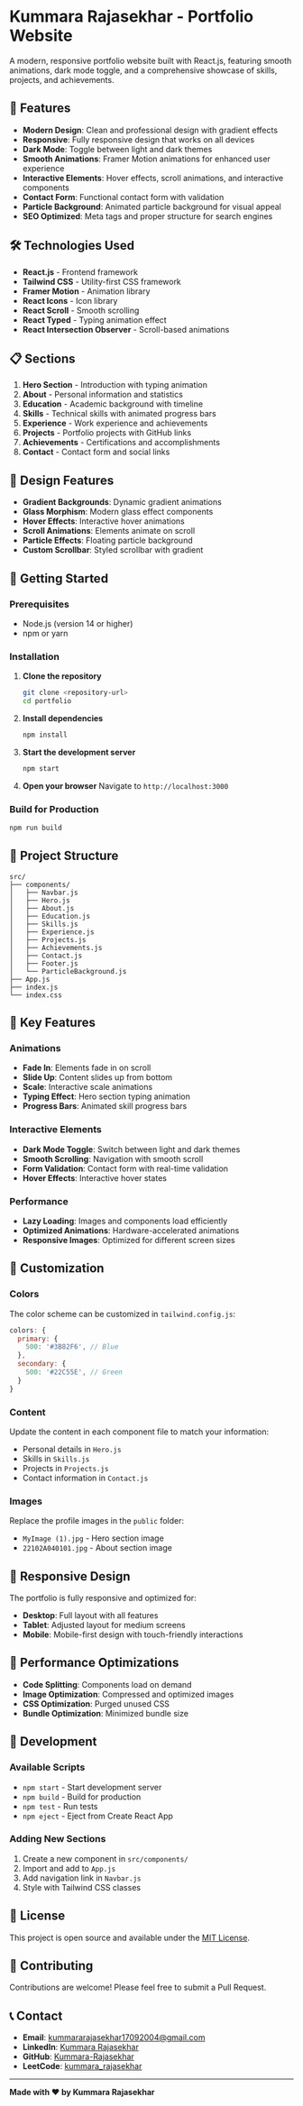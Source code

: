 # Kummara Rajasekhar - Portfolio Website

A modern, responsive portfolio website built with React.js, featuring smooth animations, dark mode toggle, and a comprehensive showcase of skills, projects, and achievements.

## 🚀 Features

- **Modern Design**: Clean and professional design with gradient effects
- **Responsive**: Fully responsive design that works on all devices
- **Dark Mode**: Toggle between light and dark themes
- **Smooth Animations**: Framer Motion animations for enhanced user experience
- **Interactive Elements**: Hover effects, scroll animations, and interactive components
- **Contact Form**: Functional contact form with validation
- **Particle Background**: Animated particle background for visual appeal
- **SEO Optimized**: Meta tags and proper structure for search engines

## 🛠️ Technologies Used

- **React.js** - Frontend framework
- **Tailwind CSS** - Utility-first CSS framework
- **Framer Motion** - Animation library
- **React Icons** - Icon library
- **React Scroll** - Smooth scrolling
- **React Typed** - Typing animation effect
- **React Intersection Observer** - Scroll-based animations

## 📋 Sections

1. **Hero Section** - Introduction with typing animation
2. **About** - Personal information and statistics
3. **Education** - Academic background with timeline
4. **Skills** - Technical skills with animated progress bars
5. **Experience** - Work experience and achievements
6. **Projects** - Portfolio projects with GitHub links
7. **Achievements** - Certifications and accomplishments
8. **Contact** - Contact form and social links

## 🎨 Design Features

- **Gradient Backgrounds**: Dynamic gradient animations
- **Glass Morphism**: Modern glass effect components
- **Hover Effects**: Interactive hover animations
- **Scroll Animations**: Elements animate on scroll
- **Particle Effects**: Floating particle background
- **Custom Scrollbar**: Styled scrollbar with gradient

## 🚀 Getting Started

### Prerequisites

- Node.js (version 14 or higher)
- npm or yarn

### Installation

1. **Clone the repository**
   ```bash
   git clone <repository-url>
   cd portfolio
   ```

2. **Install dependencies**
   ```bash
   npm install
   ```

3. **Start the development server**
   ```bash
   npm start
   ```

4. **Open your browser**
   Navigate to `http://localhost:3000`

### Build for Production

```bash
npm run build
```

## 📁 Project Structure

```
src/
├── components/
│   ├── Navbar.js
│   ├── Hero.js
│   ├── About.js
│   ├── Education.js
│   ├── Skills.js
│   ├── Experience.js
│   ├── Projects.js
│   ├── Achievements.js
│   ├── Contact.js
│   ├── Footer.js
│   └── ParticleBackground.js
├── App.js
├── index.js
└── index.css
```

## 🎯 Key Features

### Animations
- **Fade In**: Elements fade in on scroll
- **Slide Up**: Content slides up from bottom
- **Scale**: Interactive scale animations
- **Typing Effect**: Hero section typing animation
- **Progress Bars**: Animated skill progress bars

### Interactive Elements
- **Dark Mode Toggle**: Switch between light and dark themes
- **Smooth Scrolling**: Navigation with smooth scroll
- **Form Validation**: Contact form with real-time validation
- **Hover Effects**: Interactive hover states

### Performance
- **Lazy Loading**: Images and components load efficiently
- **Optimized Animations**: Hardware-accelerated animations
- **Responsive Images**: Optimized for different screen sizes

## 🎨 Customization

### Colors
The color scheme can be customized in `tailwind.config.js`:
```javascript
colors: {
  primary: {
    500: '#3B82F6', // Blue
  },
  secondary: {
    500: '#22C55E', // Green
  }
}
```

### Content
Update the content in each component file to match your information:
- Personal details in `Hero.js`
- Skills in `Skills.js`
- Projects in `Projects.js`
- Contact information in `Contact.js`

### Images
Replace the profile images in the `public` folder:
- `MyImage (1).jpg` - Hero section image
- `22102A040101.jpg` - About section image

## 📱 Responsive Design

The portfolio is fully responsive and optimized for:
- **Desktop**: Full layout with all features
- **Tablet**: Adjusted layout for medium screens
- **Mobile**: Mobile-first design with touch-friendly interactions

## 🌟 Performance Optimizations

- **Code Splitting**: Components load on demand
- **Image Optimization**: Compressed and optimized images
- **CSS Optimization**: Purged unused CSS
- **Bundle Optimization**: Minimized bundle size

## 🔧 Development

### Available Scripts

- `npm start` - Start development server
- `npm build` - Build for production
- `npm test` - Run tests
- `npm eject` - Eject from Create React App

### Adding New Sections

1. Create a new component in `src/components/`
2. Import and add to `App.js`
3. Add navigation link in `Navbar.js`
4. Style with Tailwind CSS classes

## 📄 License

This project is open source and available under the [MIT License](LICENSE).

## 🤝 Contributing

Contributions are welcome! Please feel free to submit a Pull Request.

## 📞 Contact

- **Email**: kummararajasekhar17092004@gmail.com
- **LinkedIn**: [Kummara Rajasekhar](https://www.linkedin.com/in/k-raja-sekhar-990349284/)
- **GitHub**: [Kummara-Rajasekhar](https://github.com/Kummara-Rajasekhar)
- **LeetCode**: [kummara_rajasekhar](https://leetcode.com/u/kummara_rajasekhar/)

---

**Made with ❤️ by Kummara Rajasekhar**



